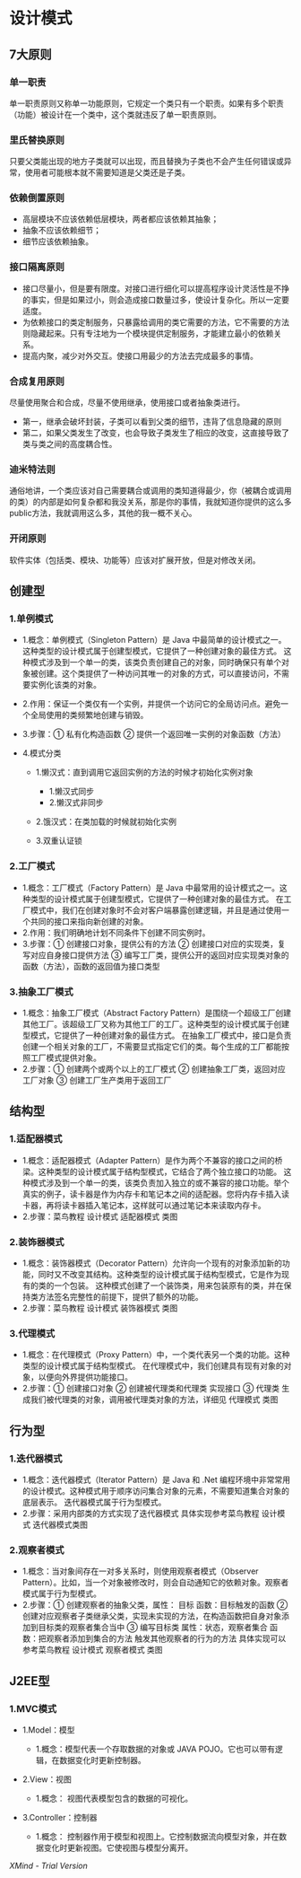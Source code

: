 # 设计模式

## 7大原则

### 单一职责

单一职责原则又称单一功能原则，它规定一个类只有一个职责。如果有多个职责（功能）被设计在一个类中，这个类就违反了单一职责原则。

### 里氏替换原则

只要父类能出现的地方子类就可以出现，而且替换为子类也不会产生任何错误或异常，使用者可能根本就不需要知道是父类还是子类。

### 依赖倒置原则

- 高层模块不应该依赖低层模块，两者都应该依赖其抽象；
- 抽象不应该依赖细节；
- 细节应该依赖抽象。

### 接口隔离原则

*  接口尽量小，但是要有限度。对接口进行细化可以提高程序设计灵活性是不挣的事实，但是如果过小，则会造成接口数量过多，使设计复杂化。所以一定要适度。
* 为依赖接口的类定制服务，只暴露给调用的类它需要的方法，它不需要的方法则隐藏起来。只有专注地为一个模块提供定制服务，才能建立最小的依赖关系。
* 提高内聚，减少对外交互。使接口用最少的方法去完成最多的事情。

### 合成复用原则

尽量使用聚合和合成，尽量不使用继承，使用接口或者抽象类进行。

* 第一，继承会破坏封装，子类可以看到父类的细节，违背了信息隐藏的原则
* 第二，如果父类发生了改变，也会导致子类发生了相应的改变，这直接导致了类与类之间的高度耦合性。

### 迪米特法则

通俗地讲，一个类应该对自己需要耦合或调用的类知道得最少，你（被耦合或调用的类）的内部是如何复杂都和我没关系，那是你的事情，我就知道你提供的这么多public方法，我就调用这么多，其他的我一概不关心。

### 开闭原则

软件实体（包括类、模块、功能等）应该对扩展开放，但是对修改关闭。

## 创建型

### 1.单例模式

- 1.概念：单例模式（Singleton Pattern）是 Java 中最简单的设计模式之一。这种类型的设计模式属于创建型模式，它提供了一种创建对象的最佳方式。
这种模式涉及到一个单一的类，该类负责创建自己的对象，同时确保只有单个对象被创建。这个类提供了一种访问其唯一的对象的方式，可以直接访问，不需要实例化该类的对象。
- 2.作用：保证一个类仅有一个实例，并提供一个访问它的全局访问点。避免一个全局使用的类频繁地创建与销毁。
- 3.步骤：① 私有化构造函数 ② 提供一个返回唯一实例的对象函数（方法）
- 4.模式分类

	- 1.懒汉式：直到调用它返回实例的方法的时候才初始化实例对象

		- 1.懒汉式同步
		- 2.懒汉式非同步

	- 2.饿汉式：在类加载的时候就初始化实例
	- 3.双重认证锁

### 2.工厂模式

- 1.概念：工厂模式（Factory Pattern）是 Java 中最常用的设计模式之一。这种类型的设计模式属于创建型模式，它提供了一种创建对象的最佳方式。
在工厂模式中，我们在创建对象时不会对客户端暴露创建逻辑，并且是通过使用一个共同的接口来指向新创建的对象。
- 2.作用：我们明确地计划不同条件下创建不同实例时。
- 3.步骤：① 创建接口对象，提供公有的方法 ② 创建接口对应的实现类，复写对应自身接口提供方法 ③ 编写工厂类，提供公开的返回对应实现类对象的函数（方法），函数的返回值为接口类型

### 3.抽象工厂模式

- 1.概念：抽象工厂模式（Abstract Factory Pattern）是围绕一个超级工厂创建其他工厂。该超级工厂又称为其他工厂的工厂。这种类型的设计模式属于创建型模式，它提供了一种创建对象的最佳方式。
在抽象工厂模式中，接口是负责创建一个相关对象的工厂，不需要显式指定它们的类。每个生成的工厂都能按照工厂模式提供对象。
- 2.步骤：① 创建两个或两个以上的工厂模式 ② 创建抽象工厂类，返回对应工厂对象 ③ 创建工厂生产类用于返回工厂

## 结构型

### 1.适配器模式

- 1.概念：适配器模式（Adapter Pattern）是作为两个不兼容的接口之间的桥梁。这种类型的设计模式属于结构型模式，它结合了两个独立接口的功能。
这种模式涉及到一个单一的类，该类负责加入独立的或不兼容的接口功能。举个真实的例子，读卡器是作为内存卡和笔记本之间的适配器。您将内存卡插入读卡器，再将读卡器插入笔记本，这样就可以通过笔记本来读取内存卡。
- 2.步骤：菜鸟教程 设计模式 适配器模式 类图

### 2.装饰器模式

- 1.概念：装饰器模式（Decorator Pattern）允许向一个现有的对象添加新的功能，同时又不改变其结构。这种类型的设计模式属于结构型模式，它是作为现有的类的一个包装。
这种模式创建了一个装饰类，用来包装原有的类，并在保持类方法签名完整性的前提下，提供了额外的功能。
- 2.步骤：菜鸟教程 设计模式 装饰器模式 类图

### 3.代理模式

- 1.概念：在代理模式（Proxy Pattern）中，一个类代表另一个类的功能。这种类型的设计模式属于结构型模式。
在代理模式中，我们创建具有现有对象的对象，以便向外界提供功能接口。
- 2.步骤：① 创建接口对象 ② 创建被代理类和代理类 实现接口 ③ 代理类 生成我们被代理类的对象，调用被代理类对象的方法，详细见 代理模式 类图

## 行为型

### 1.迭代器模式

- 1.概念：迭代器模式（Iterator Pattern）是 Java 和 .Net 编程环境中非常常用的设计模式。这种模式用于顺序访问集合对象的元素，不需要知道集合对象的底层表示。
迭代器模式属于行为型模式。
- 2.步骤：采用内部类的方式实现了迭代器模式 具体实现参考菜鸟教程 设计模式 迭代器模式类图

### 2.观察者模式

- 1.概念：当对象间存在一对多关系时，则使用观察者模式（Observer Pattern）。比如，当一个对象被修改时，则会自动通知它的依赖对象。观察者模式属于行为型模式。
- 2.步骤：① 创建观察者的抽象父类，属性： 目标 函数：目标触发的函数
② 创建对应观察者子类继承父类，实现未实现的方法，在构造函数把自身对象添加到目标类的观察者集合当中
③ 编写目标类 属性：状态，观察者集合 函数：把观察者添加到集合的方法 触发其他观察者的行为的方法 
具体实现可以参考菜鸟教程 设计模式 观察者模式 类图

## J2EE型

### 1.MVC模式

- 1.Model：模型

	- 1.概念：模型代表一个存取数据的对象或 JAVA POJO。它也可以带有逻辑，在数据变化时更新控制器。

- 2.View：视图

	- 1.概念： 视图代表模型包含的数据的可视化。

- 3.Controller：控制器

	- 1.概念： 控制器作用于模型和视图上。它控制数据流向模型对象，并在数据变化时更新视图。它使视图与模型分离开。

*XMind - Trial Version*